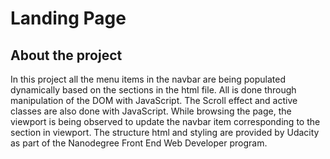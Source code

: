 # Landing Page

## About the project
 In this project all the menu items in the navbar are being populated dynamically based on the sections in the html file. All is done through manipulation of the DOM with JavaScript.
 The Scroll effect and active classes are also done with JavaScript.
 While browsing the page, the viewport is being observed to update the navbar item corresponding to the section in viewport.
 The structure html and styling are provided by Udacity as part of the Nanodegree Front End Web Developer program.


